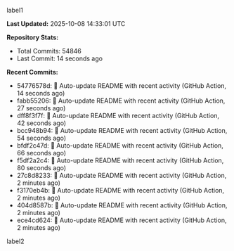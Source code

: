 
label1 
<!-- ACTIVITY_START -->
**Last Updated:** 2025-10-08 14:33:01 UTC

**Repository Stats:**
- Total Commits: 54846
- Last Commit: 14 seconds ago

**Recent Commits:**
- 54776578d: 🤖 Auto-update README with recent activity (GitHub Action, 14 seconds ago)
- fabb55206: 🤖 Auto-update README with recent activity (GitHub Action, 27 seconds ago)
- dff8f3f7f: 🤖 Auto-update README with recent activity (GitHub Action, 42 seconds ago)
- bcc948b94: 🤖 Auto-update README with recent activity (GitHub Action, 54 seconds ago)
- bfdf2c47d: 🤖 Auto-update README with recent activity (GitHub Action, 66 seconds ago)
- f5df2a2c4: 🤖 Auto-update README with recent activity (GitHub Action, 80 seconds ago)
- 27c8d8233: 🤖 Auto-update README with recent activity (GitHub Action, 2 minutes ago)
- f3170eb4b: 🤖 Auto-update README with recent activity (GitHub Action, 2 minutes ago)
- 404d8587b: 🤖 Auto-update README with recent activity (GitHub Action, 2 minutes ago)
- ece4cd624: 🤖 Auto-update README with recent activity (GitHub Action, 2 minutes ago)
<!-- ACTIVITY_END -->

label2
